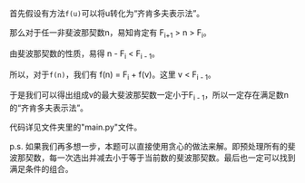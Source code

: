 首先假设有方法`f(u)`可以将u转化为“齐肯多夫表示法”。

那么对于任一非斐波那契数n，易知肯定有 F<sub>i+1</sub> > n > F<sub>i</sub>。

由斐波那契数的性质，易得 n - F<sub>i</sub> < F<sub>i - 1</sub>。

所以，对于`f(n)`，我们有 f(n) = F<sub>i</sub> + f(v)。这里 v < F<sub>i - 1</sub>。

于是我们可以得出组成v的最大斐波那契数一定小于F<sub>i - 1</sub>，所以一定存在满足数n的“齐肯多夫表示法”。

代码详见文件夹里的"main.py"文件。

p.s. 如果我们再多想一步，本题可以直接使用贪心的做法来解。即预处理所有的斐波那契数，每一次选出并减去小于等于当前数的斐波那契数。最后也一定可以找到满足条件的组合。
